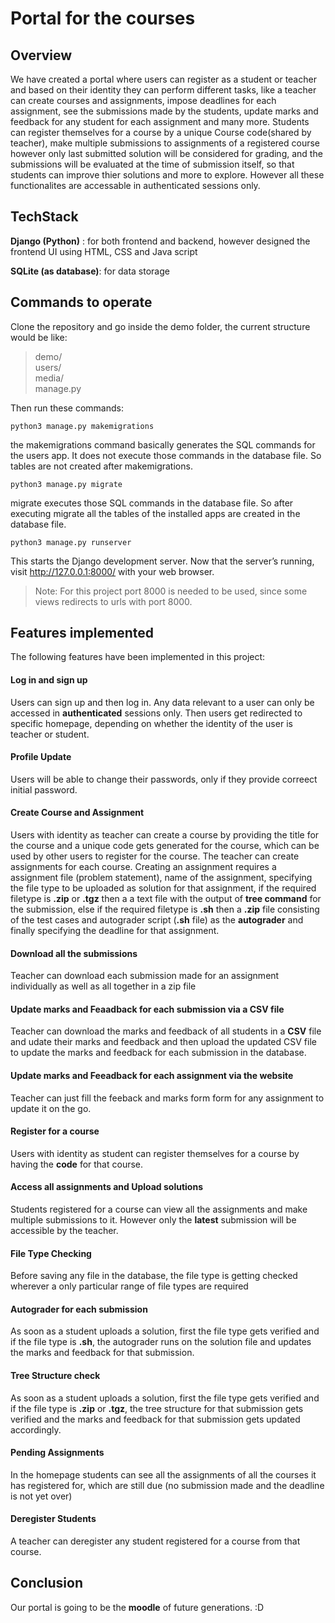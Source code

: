 # Portal for the courses

## Overview

We have created a portal where users can register as a student or teacher and based on their identity they can perform different tasks, like a teacher can create courses and assignments, impose deadlines for each assignment, see the submissions made by the students, update marks and feedback for any student for each assignment and many more. Students can register themselves for a course by a unique Course code(shared by teacher), make multiple submissions to assignments of a registered course however only last submitted solution will be considered for grading, and the submissions will be evaluated at the time of submission itself, so that students can improve thier solutions and more to explore. However all these functionalites are accessable in authenticated sessions only.


## TechStack

**Django (Python)** : for both frontend and backend, however designed the frontend UI using HTML, CSS and Java script

**SQLite (as database)**: for data storage  

## Commands to operate

Clone the repository and go inside the demo folder, the current structure would be like:

> demo/\
  users/\
  media/\
  manage.py
  
 Then run these commands:

`python3 manage.py makemigrations`

the makemigrations command basically generates the SQL commands for the users app. It does not execute those commands in the database file. So tables are not created after makemigrations.

`python3 manage.py migrate`

migrate executes those SQL commands in the database file. So after executing migrate all the tables of the installed apps are created in the database file.

`python3 manage.py runserver`

This starts the Django development server. Now that the server’s running, visit http://127.0.0.1:8000/ with your web browser. 
> Note: For this project port 8000 is needed to be used, since some views redirects to urls with port 8000.

## Features implemented

The following features have been implemented in this project:

#### Log in and sign up

Users can sign up and then log in. Any data relevant to a user can only be accessed in **authenticated** sessions only.
Then users get redirected to specific homepage, depending on whether the identity of the user is teacher or student.

#### Profile Update

Users will be able to change their passwords, only if they provide correect initial password.

#### Create Course and Assignment

Users with identity as teacher can create a course by providing the title for the course and a unique code gets generated for the course, which can be used by other users to register for the course. The teacher can create assignments for each course. Creating an assignment requires a assignment file (problem statement), name of the assignment, specifying the file type to be uploaded as solution for that assignment, if the required filetype is **.zip** or **.tgz** then a a text file with the output of **tree command** for the submission, else if the required filetype is **.sh** then a **.zip** file consisting of the test cases and autograder script (**.sh** file) as the **autograder** and finally specifying the deadline for that assignment.  

#### Download all the submissions

Teacher can download each submission made for an assignment individually as well as  all together in a zip file

#### Update marks and Feaadback for each submission via a CSV file 

Teacher can download the marks and feedback of all students in a **CSV** file and udate their marks and feedback and then upload the updated CSV file to update the marks and feedback for each submission in the database.
#### Update marks and Feeadback for each assignment via the website

Teacher can just fill the feeback and marks form form for any assignment to update it on the go.

#### Register for a course

Users with identity as student can register themselves for a course by having the **code** for that course.

#### Access all assignments and Upload solutions

Students registered for a course can view all the assignments and make multiple submissions to it. However only the **latest** submission will be accessible by the teacher.

#### File Type Checking

Before saving any file in the database, the file type is getting checked wherever a only particular range of file types are required

#### Autograder for each submission

As soon as a student uploads a solution, first the file type gets verified and if the file type is **.sh**, the autograder runs on the solution file and updates the marks and feedback for that submission.

#### Tree Structure check

As soon as a student uploads a solution, first the file type gets verified and if the file type is **.zip** or **.tgz**, the tree structure for that submission gets verified and the marks and feedback for that submission gets updated accordingly.

#### Pending Assignments

In the homepage students can see all the assignments of all the courses it has registered for, which are still due (no submission made and the deadline is not yet over) 

#### Deregister Students

A teacher can deregister any student registered for a course from that course.


## Conclusion

Our portal is going to be the **moodle** of future generations. :D
